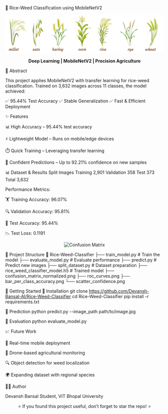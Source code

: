 🌾 Rice-Weed Classification using MobileNetV2
<p align="center"> <img src="a.jpeg" alt="Project Preview" width="600"/> </p> <p align="center"> <b>Deep Learning | MobileNetV2 | Precision Agriculture</b> </p>
📝 Abstract

This project applies MobileNetV2 with transfer learning for rice-weed classification.
Trained on 3,632 images across 11 classes, the model achieved:

✅ 95.44% Test Accuracy
✅ Stable Generalization
✅ Fast & Efficient Deployment

✨ Features

📊 High Accuracy – 95.44% test accuracy

⚡ Lightweight Model – Runs on mobile/edge devices

⏱️ Quick Training – Leveraging transfer learning

🎯 Confident Predictions – Up to 92.21% confidence on new samples

📊 Dataset & Results
Split	Images
Training	2,901
Validation	358
Test	373
Total	3,632

Performance Metrics:

🏋️ Training Accuracy: 96.07%

🔍 Validation Accuracy: 95.81%

🧪 Test Accuracy: 95.44%

📉 Test Loss: 0.1191

<p align="center"> <img src="confusion_matrix_normalized.png" alt="Confusion Matrix" width="450"/> </p>
📂 Project Structure
📁 Rice-Weed-Classifier
 ├── train_model.py              # Train the model
 ├── evaluate_model.py           # Evaluate performance
 ├── predict.py                  # Predict new images
 ├── split_dataset.py            # Dataset preparation
 ├── rice_weed_classifier_model.h5 # Trained model
 ├── confusion_matrix_normalized.png
 ├── roc_curves.png
 ├── bar_per_class_accuracy.png
 └── scatter_confidence.png

🚀 Getting Started
🔧 Installation
git clone https://github.com/Devansh-Bansal-AI/Rice-Weed-Classifier
cd Rice-Weed-Classifier
pip install -r requirements.txt

📸 Prediction
python predict.py --image_path path/to/image.jpg

🧪 Evaluation
python evaluate_model.py

📈 Future Work

📱 Real-time mobile deployment

🚁 Drone-based agricultural monitoring

🔍 Object detection for weed localization

🌍 Expanding dataset with regional species

👨‍💻 Author

Devansh Bansal
Student, VIT Bhopal University

<p align="center"> ⭐ If you found this project useful, don’t forget to star the repo! ⭐ </p>
